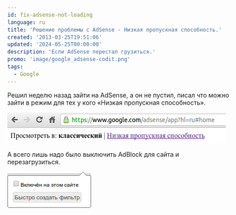 ```yaml
---
id: fix-adsense-not-loading
language: ru
title: 'Решение проблемы с AdSense - Низкая пропускная способность.'
created: '2013-03-25T19:51:06'
updated: '2024-05-25T00:00:00'
description: 'Если AdSense перестал грузиться.'
promo: 'image/google_adsense-codit.png'
tags:
  - Google
---
```


Решил неделю назад зайти на AdSense, а он не пустил, писал что можно зайти в
режим для тех у кого «Низкая пропускная способность».

![Низкая пропускная способность.](image/1.png)

А всего лишь надо было выключить AdBlock для сайта и перезагрузиться.

![Отключение AdBlock.](image/2.png)
